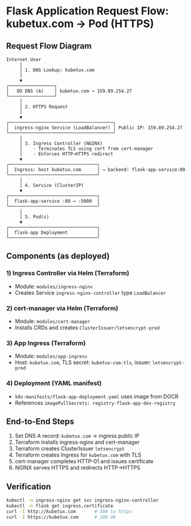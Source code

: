 # Flask Application Request Flow: kubetux.com → Pod (HTTPS)

## Request Flow Diagram

```
Internet User
     │
     │ 1. DNS Lookup: kubetux.com
     │
     ▼
┌─────────────────┐
│   DO DNS (A)    │ kubetux.com → 159.89.254.27
└─────────────────┘
     │
     │ 2. HTTPS Request
     │
     ▼
┌───────────────────────────────────────┐
│  ingress-nginx Service (LoadBalancer) │ Public IP: 159.89.254.27
└───────────────────────────────────────┘
     │
     │ 3. Ingress Controller (NGINX)
     │    - Terminates TLS using cert from cert-manager
     │    - Enforces HTTP→HTTPS redirect
     ▼
┌─────────────────────────────────┐
│  Ingress: host kubetux.com      │ → backend: flask-app-service:80
└─────────────────────────────────┘
     │
     │ 4. Service (ClusterIP)
     ▼
┌─────────────────────────────────┐
│  flask-app-service :80 → :5000  │
└─────────────────────────────────┘
     │
     │ 5. Pod(s)
     ▼
┌─────────────────────────────────┐
│  flask-app Deployment           │
└─────────────────────────────────┘
```

## Components (as deployed)

### 1) Ingress Controller via Helm (Terraform)
- Module: `modules/ingress-nginx`
- Creates Service `ingress-nginx-controller` type `LoadBalancer`

### 2) cert-manager via Helm (Terraform)
- Module: `modules/cert-manager`
- Installs CRDs and creates `ClusterIssuer/letsencrypt-prod`

### 3) App Ingress (Terraform)
- Module: `modules/app-ingress`
- Host: `kubetux.com`, TLS secret: `kubetux-com-tls`, issuer: `letsencrypt-prod`

### 4) Deployment (YAML manifest)
- `k8s-manifests/flask-app-deployment.yaml` uses image from DOCR
- References `imagePullSecrets: registry-flask-app-dev-registry`

## End-to-End Steps

1. Set DNS A record: `kubetux.com` → ingress public IP
2. Terraform installs ingress-nginx and cert-manager
3. Terraform creates ClusterIssuer `letsencrypt`
4. Terraform creates Ingress for `kubetux.com` with TLS
5. cert-manager completes HTTP-01 and issues certificate
6. NGINX serves HTTPS and redirects HTTP→HTTPS

## Verification

```bash
kubectl -n ingress-nginx get svc ingress-nginx-controller
kubectl -n flask get ingress,certificate
curl -I http://kubetux.com       # 308 to https
curl -I https://kubetux.com      # 200 OK
```
